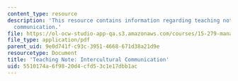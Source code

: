 ```yaml
---
content_type: resource
description: 'This resource contains information regarding teaching note: intercultural
  communication.'
file: https://ol-ocw-studio-app-qa.s3.amazonaws.com/courses/15-279-management-communication-for-undergraduates-fall-2012/5510174a6f9820d4cfd53c1e17dbb1ac_MIT15_279F12_intcltrlComm.pdf
file_type: application/pdf
parent_uid: 9e0d741f-c93c-3951-4668-671d38a21d9e
resourcetype: Document
title: 'Teaching Note: Intercultural Communication'
uid: 5510174a-6f98-20d4-cfd5-3c1e17dbb1ac
---
```

